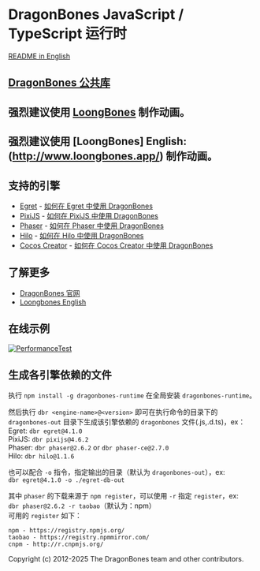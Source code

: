 # DragonBones JavaScript / TypeScript 运行时
[README in English](./README.md)
## [DragonBones 公共库](./DragonBones/)
## 强烈建议使用 [LoongBones](http://www.loongbones.com/) 制作动画。
## 强烈建议使用 [LoongBones] English:(http://www.loongbones.app/) 制作动画。

## 支持的引擎
* [Egret](http://www.egret.com/) - [如何在 Egret 中使用 DragonBones](./Egret/)
* [PixiJS](http://www.pixijs.com/) - [如何在 PixiJS 中使用 DragonBones](./Pixi/)
* [Phaser](https://phaser.io/) - [如何在 Phaser 中使用 DragonBones](./Phaser/)
* [Hilo](http://hiloteam.github.io/) - [如何在 Hilo 中使用 DragonBones](./Hilo/)
* [Cocos Creator](http://www.cocos.com/) - [如何在 Cocos Creator 中使用 DragonBones](./Cocos/) 

## 了解更多
* [DragonBones 官网](http://www.loongbones.com/)
* [Loongbones English](http://www.loongbones.app/)

## 在线示例
[![PerformanceTest](https://dragonbones.github.io/demo/demos.jpg)](https://github.com/DragonBones/Demos)

## 生成各引擎依赖的文件
执行 `npm install -g dragonbones-runtime` 在全局安装 `dragonbones-runtime`。  

然后执行 `dbr <engine-name>@<version>` 即可在执行命令的目录下的 `dragonbones-out` 目录下生成该引擎依赖的 `dragonbones` 文件(.js,.d.ts)，ex：  
Egret: `dbr egret@4.1.0`  
PixiJS: `dbr pixijs@4.6.2`  
Phaser: `dbr phaser@2.6.2` or `dbr phaser-ce@2.7.0`  
Hilo: `dbr hilo@1.1.6`

也可以配合 `-o` 指令，指定输出的目录（默认为 `dragonbones-out`），ex:  
`dbr egret@4.1.0 -o ./egret-db-out`  

其中 `phaser` 的下载来源于 `npm register`，可以使用 `-r` 指定 `register`，ex:  
`dbr phaser@2.6.2 -r taobao`（默认为：npm）  
可用的 `register` 如下：
```
npm - https://registry.npmjs.org/
taobao - https://registry.npmmirror.com/
cnpm - http://r.cnpmjs.org/
```

Copyright (c) 2012-2025 The DragonBones team and other contributors.
